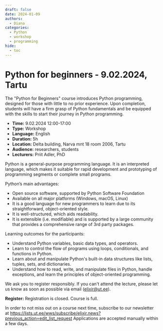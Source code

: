 ```yaml
---
draft: false
date: 2024-01-09
authors:
  - Diana
categories:
  - Python
  - workshop
  - programming
hide:
  - toc
---
```


# Python for beginners - 9.02.2024, Tartu

The "Python for Beginners" course introduces Python programming, designed for those with little to no prior experience. Upon completion, students will have a firm grasp of Python fundamentals and be equipped with the skills to start their journey in Python programming.

<!-- more -->

* __Time:__ 9.02.2024 12:00-17:00
* __Type:__ Workshop
* __Language:__ English
* __Duration:__ 5h
* __Location:__ Delta building, Narva mnt 18 room 2006, Tartu
* __Audience:__ researchers, students
* __Lecturers:__ Priit Adler, PhD

Python is a general-purpose programming language. It is an interpreted language, which makes it suitable for rapid development and prototyping of programming segments or complete small programs.

Python’s main advantages:

* Open source software, supported by Python Software Foundation
* Available on all major platforms (Windows, macOS, Linux)
* It is a good language for new programmers to learn due to its straightforward, object-oriented style.
* It is well-structured, which aids readability.
* It is extensible (i.e. modifiable) and is supported by a large community that provides a comprehensive range of 3rd party packages.

Learning outcomes for the participants:

* Understand Python variables, basic data types, and operators.
* Learn to control the flow of programs using loops, conditionals, and functions in Python.
* Learn about and manipulate Python's built-in data structures like lists, tuples, sets, and dictionaries.
* Understand how to read, write, and manipulate files in Python, handle exceptions, and learn the principles of object-oriented programming.

We ask you to register responsibly. If you can't attend the lecture, please let us know as soon as possible via email (elixir@ut.ee).

__Register:__ Registration is closed. Course is full.

In order to not miss out on a course next time, subscribe to our newsletter at  https://lists.ut.ee/wws/subscribe/elixir.news?previous_action=edit_list_request
Applications are accepted manually within a few days. 
